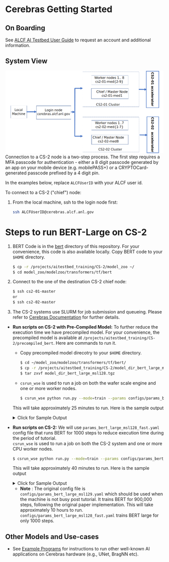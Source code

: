 # Cerebras Getting Started

## On Boarding 

See [ALCF AI Testbed User Guide](https://www.alcf.anl.gov/support-center/get-started) to request an account and additional information.

## System View

![CS-2 connection diagram](./Cerebras-connectivity-diagram.png)
Connection to a CS-2 node is a two-step process. The first step requires a MFA passcode for authentication - either a 8 digit passcode generated by an app on your mobile device (e.g. mobilePASS+) or a CRYPTOCard-generated passcode prefixed by a 4 digit pin. 

In the examples below, replace `ALCFUserID` with your ALCF user id.

To connect to a CS-2 ("chief") node:<br>

1. From the local machine, ssh to the login node first: 
    ```bash
    ssh ALCFUserID@cerebras.alcf.anl.gov
    ```
<!-- 2. From the login node, ssh to the destination CS-2 chief node:
    ```bash
    ssh cs2-01-master
   # or
    ssh cs2-02-master
    ``` -->

# Steps to run BERT-Large on CS-2

<!-- 1. Login to CS-2 login node. 
    ```bash
      $ ssh ALCFUserID@cerebras.alcf.anl.gov 
    ``` -->

1. BERT Code is in the [bert](./bert/) directory of this repository. For your convenience, this code is also available locally. 
   Copy BERT code to your `$HOME` directory. 
    ```bash
    $ cp -r /projects/aitestbed_training/CS-2/model_zoo ~/  
    $ cd model_zoo/modelzoo/transformers/tf/bert  
    ```

2. Connect to the one of the destination CS-2 chief node:  
    ```bash
    $ ssh cs2-01-master 
    or 
    $ ssh cs2-02-master
    ```

3. The CS-2 systems use SLURM for job submission and queueing. Please refer to [Cerebras Documentation](https://www.alcf.anl.gov/support/ai-testbed-userdocs/cerebras/Job-Queuing-and-Submission/index.html) for further details. 
  
  
* **Run scripts on CS-2 with Pre-Compiled Model:**
To further reduce the execution time we have precompiled model. For your convenience, the precompiled model is available at `/projects/aitestbed_training/CS-2/precompiled_bert`. Here are commands to run it. 

  * Copy precompiled model direcotry to your `$HOME` directory. 
    ```bash
    $ cd ~/model_zoo/modelzoo/transformers/tf/bert/
    $ cp -r /projects/aitestbed_training/CS-2/model_dir_bert_large_msl128.tgz .
    $ tar zxvf model_dir_bert_large_msl128.tgz
    ```
  * `csrun_wse` is used to run a job on both the wafer scale engine and one or more worker nodes.
    ```bash
    $ csrun_wse python run.py --mode=train --params configs/params_bert_large_msl128_fast.yaml --model_dir model_dir_bert_large_msl128 --cs_ip $CS_IP
    ```
   This will take approximately 25 minutes to run. Here is the sample output 

   <details>
   <summary>Click for Sample Output</summary>

   ```bash
   $ csrun_wse python run.py --mode=train --params configs/params_bert_large_msl128_fast.yaml --model_dir model_dir_bert_large_msl128 --cs_ip $CS_IP --max_steps 1000
   Launching: srun --unbuffered --kill-on-bad-exit --nodes=1 --tasks-per-node=4 --cpus-per-task=16 --gres=cs:cerebras:1 : --nodes=4 --tasks-per-node=4 --cpus-per-task=16  --exclusive singularity exec -B /home,/software/cerebras,/projects  /software/cerebras/cs2-02/container/cbcore_latest.sif python run.py --mode=train --params configs/params_bert_large_msl128_fast.yaml --model_dir model_dir_bert_large_msl128 --cs_ip 192.168.220.50 --max_steps 1000
   srun: job 6180 queued and waiting for resources
   srun: job 6180 has been allocated resources
   FWTF912 05:43:05  ERROR: runconfig_port_in_use: Port range 25473-25492 on host 'testbed-cs2-02-med8.ai.alcf.anl.gov' cannot be used. This may result in a hang. Suggestion: try available port 15786 using CSConfig(port_base=15786).
   INFO:tensorflow:TF_CONFIG environment variable: {'cluster': {'chief': ['testbed-cs2-02-med8.ai.alcf.anl.gov:25473'], 'worker': ['testbed-cs2-02-med8.ai.alcf.anl.gov:25475', 'testbed-cs2-02-med8.ai.alcf.anl.gov:25477', 'testbed-cs2-02-med8.ai.alcf.anl.gov:25479', 'testbed-cs2-02-med1.ai.alcf.anl.gov:25481', 'testbed-cs2-02-med1.ai.alcf.anl.gov:25483', 'testbed-cs2-02-med1.ai.alcf.anl.gov:25485', 'testbed-cs2-02-med1.ai.alcf.anl.gov:25487', 'testbed-cs2-02-med2.ai.alcf.anl.gov:25489', 'testbed-cs2-02-med2.ai.alcf.anl.gov:25491', 'testbed-cs2-02-med2.ai.alcf.anl.gov:25493', 'testbed-cs2-02-med2.ai.alcf.anl.gov:25495', 'testbed-cs2-02-med3.ai.alcf.anl.gov:25497', 'testbed-cs2-02-med3.ai.alcf.anl.gov:25499', 'testbed-cs2-02-med3.ai.alcf.anl.gov:25501', 'testbed-cs2-02-med3.ai.alcf.anl.gov:25503', 'testbed-cs2-02-med4.ai.alcf.anl.gov:25505', 'testbed-cs2-02-med4.ai.alcf.anl.gov:25507', 'testbed-cs2-02-med4.ai.alcf.anl.gov:25509', 'testbed-cs2-02-med4.ai.alcf.anl.gov:25511']}, 'task': {'type': 'chief', 'index': 0}}
   INFO:root:Running train on CS-2
   WARNING:tensorflow:From /cbcore/python/python-x86_64/lib/python3.7/site-packages/tensorflow/python/ops/resource_variable_ops.py:1666: calling BaseResourceVariable.__init__ (from tensorflow.python.ops.resource_variable_ops) with constraint is deprecated and will be removed in a future version.
   Instructions for updating:
   If using Keras pass *_constraint arguments to layers.
   WARNING:tensorflow:From /cbcore/python/python-x86_64/lib/python3.7/site-packages/tensorflow/python/training/training_util.py:236: Variable.initialized_value (from tensorflow.python.ops.variables) is deprecated and will be removed in a future version.
   Instructions for updating:
   Use Variable.read_value. Variables in 2.X are initialized automatically both in eager and graph (inside tf.defun) contexts.
   2022-11-12 05:43:05.482126: I tensorflow/core/platform/cpu_feature_guard.cc:143] Your CPU supports instructions that this TensorFlow binary was not compiled to use: AVX512F
   2022-11-12 05:43:05.501558: I tensorflow/core/platform/profile_utils/cpu_utils.cc:102] CPU Frequency: 2500000000 Hz
   2022-11-12 05:43:05.503387: I tensorflow/compiler/xla/service/service.cc:168] XLA service 0x5804530 initialized for platform Host (this does not guarantee that XLA will be used). Devices:
   2022-11-12 05:43:05.503423: I tensorflow/compiler/xla/service/service.cc:176]   StreamExecutor device (0): Host, Default Version
   INFO:root:---------- Suggestions to improve input_fn performance ----------
   WARNING:root:[input_fn] - interleave(): in ParallelInterleaveDatasetV3, `cycle_length` is not being set to CS_AUTOTUNE. Currently, it is set to 4. If determinism is not required, Using CS_AUTOTUNE is likely to improve performance unless you are deliberately using a fine-tuned value.e.g. dataset = dataset.interleave(map_func, cycle_length=cerebras.tf.tools.analyze_input_fn.CS_AUTOTUNE)
   WARNING:root:GroupByWindowDataset is not recognized by the Cerebras input_fn analyzer and cannot be evaluated for potential optimizations. Please report this to the Cerebras Support Team.
   INFO:root:[input_fn] - TFRecordDataset: buffer_size set to 2560
   INFO:root:[input_fn] - batch(): batch_size set to 256
   WARNING:root:[input_fn] - flat_map(): use map() instead of flat_map() to improve performance and parallelize reads. If you are not calling `flat_map` directly, check if you are using: from_generator, TextLineDataset, TFRecordDataset, or FixedLenthRecordDataset. If so, set `num_parallel_reads` to > 1 or cerebras.tf.tools.analyze_input_fn.CS_AUTOTUNE, and map() will be used automatically
   INFO:root:----------------- End of input_fn suggestions -----------------
   INFO:tensorflow:Cached compilation found for this model configuration
   INFO:root:Creating 'loss' summary automatically
   INFO:tensorflow:Create CheckpointSaverHook.
   INFO:tensorflow:Graph was finalized.
   INFO:tensorflow:Running local_init_op.
   INFO:tensorflow:Done running local_init_op.
   INFO:tensorflow:Calling checkpoint listeners before saving checkpoint 0...
   INFO:tensorflow:Saving checkpoints for 0 into model_dir_bert_large_msl128/model.ckpt.
   INFO:tensorflow:model_dir_bert_large_msl128/model.ckpt-0 is not in all_model_checkpoint_paths. Manually adding it.
   INFO:tensorflow:Calling checkpoint listeners after saving checkpoint 0...
   INFO:root:Programming CS-2 fabric. This may take a couple of minutes. Please do not interrupt.
   TSKM202 05:51:48  Checkpoint callback registered!
   TSKM200 05:51:49  Getting block prebuffer numbers from cm.daemon 192.168.220.50:9001
   TSKM205 05:51:49  Waiting for block prebuffer percentage to rise above 50%, now 0%
   MSGS088 05:51:50  ^[[0;33mWARNING: ^[[0mMessage count for TSKM205 reached maximum 1: further instances will be not be printed
   TSKM200 05:51:57  Block prebuffer percentage is sufficient: 64
   TSKM201 05:51:57  Send block sizes:
   TSKM201 05:51:57> pre-cliff: 43690, post-cliff: 43690; using send block size: 43690
   TSKM201 05:51:57> Receive block sizes:
   TSKM201 05:51:57> pre-cliff: 32000, post-cliff: 32000; using receive block size: 32000
   INFO:root:Fabric programmed: this took 367.94864416122437 seconds.
   INFO:tensorflow:Waiting for 19 streamer(s) to prime the data pipeline
   INFO:tensorflow:Streamers are ready
   INFO:root:Chief fully up. Waiting for Streaming (using 93.39% of fabric cores)
   INFO:tensorflow:Graph was finalized.
   INFO:tensorflow:Running local_init_op.
   INFO:tensorflow:Done running local_init_op.
   INFO:tensorflow:global step 0: loss = 11.1484375 (0.6 steps/sec)
   INFO:tensorflow:global step 10: loss = 11.0234375 (1.62 steps/sec)
   INFO:tensorflow:global step 20: loss = 10.71875 (2.47 steps/sec)
   ...
   INFO:tensorflow:global step 980: loss = 7.5546875 (27.07 steps/sec)
   INFO:tensorflow:global step 990: loss = 7.66015625 (27.34 steps/sec)
   INFO:tensorflow:Training finished with 256000 samples in 37.164 seconds, 6888.4 samples/second.
   INFO:tensorflow:Calling checkpoint listeners before saving checkpoint 1000...
   INFO:tensorflow:Saving checkpoints for 1000 into model_dir_bert_large_msl128/model.ckpt.
   INFO:tensorflow:model_dir_bert_large_msl128/model.ckpt-1000 is not in all_model_checkpoint_paths. Manually adding it.
   INFO:tensorflow:Calling checkpoint listeners after saving checkpoint 1000...
   INFO:tensorflow:Loss for final step: 7.59.
   ```

   </details>
  
* **Run scripts on CS-2:** 
We will use  `params_bert_large_msl128_fast.yaml` config file that runs BERT for 1000 steps to reduce execution time during the period of tutorial.  
`csrun_wse` is used to run a job on both the CS-2 system and one or more CPU worker nodes.

    ```bash
    $ csrun_wse python run.py --mode=train --params configs/params_bert_large_msl128_fast.yaml --model_dir model_dir_with_compilation --cs_ip $CS_IP
    ```
    
    This will take approximately 40 minutes to run. Here is the sample output 

    <details>
    <summary>Click for Sample Output</summary>

    ```bash
    $ csrun_wse python run.py --mode=train --params configs/params_bert_large_msl128_fast.yaml --model_dir model_dir_with_compilation --cs_ip $CS_IP
    Launching: srun --unbuffered --kill-on-bad-exit --nodes=1 --tasks-per-node=4 --cpus-per-task=16 --gres=cs:cerebras:1 : --nodes=4 --tasks-per-node=4 --cpus-per-task=16  --exclusive singularity exec -B /home,/software/cerebras,/projects  /software/cerebras/cs2-02/container/cbcore_latest.sif python run.py --mode=train --params configs/params_bert_large_msl128_fast.yaml --model_dir model_dir_with_compilation --cs_ip 192.168.220.50
    srun: job 6182 queued and waiting for resources
    srun: job 6182 has been allocated resources
    FWTF912 06:38:12  ERROR: runconfig_port_in_use: Port range 36774-36793 on host 'testbed-cs2-02-med8.ai.alcf.anl.gov' cannot be used. This may result in a hang. Suggestion: try available port 42786 using CSConfig(port_base=42786).
    INFO:tensorflow:TF_CONFIG environment variable: {'cluster': {'chief': ['testbed-cs2-02-med8.ai.alcf.anl.gov:36774'], 'worker': ['testbed-cs2-02-med8.ai.alcf.anl.gov:36776', 'testbed-cs2-02-med8.ai.alcf.anl.gov:36778', 'testbed-cs2-02-med8.ai.alcf.anl.gov:36780', 'testbed-cs2-02-med1.ai.alcf.anl.gov:36782', 'testbed-cs2-02-med1.ai.alcf.anl.gov:36784', 'testbed-cs2-02-med1.ai.alcf.anl.gov:36786', 'testbed-cs2-02-med1.ai.alcf.anl.gov:36788', 'testbed-cs2-02-med2.ai.alcf.anl.gov:36790', 'testbed-cs2-02-med2.ai.alcf.anl.gov:36792', 'testbed-cs2-02-med2.ai.alcf.anl.gov:36794', 'testbed-cs2-02-med2.ai.alcf.anl.gov:36796', 'testbed-cs2-02-med3.ai.alcf.anl.gov:36798', 'testbed-cs2-02-med3.ai.alcf.anl.gov:36800', 'testbed-cs2-02-med3.ai.alcf.anl.gov:36802', 'testbed-cs2-02-med3.ai.alcf.anl.gov:36804', 'testbed-cs2-02-med4.ai.alcf.anl.gov:36806', 'testbed-cs2-02-med4.ai.alcf.anl.gov:36808', 'testbed-cs2-02-med4.ai.alcf.anl.gov:36810', 'testbed-cs2-02-med4.ai.alcf.anl.gov:36812']}, 'task': {'type': 'chief', 'index': 0}}
    INFO:root:Running train on CS-2
    WARNING:tensorflow:From /cbcore/python/python-x86_64/lib/python3.7/site-packages/tensorflow/python/ops/resource_variable_ops.py:1666: calling BaseResourceVariable.__init__ (from tensorflow.python.ops.resource_variable_ops) with constraint is deprecated and will be removed in a future version.
    Instructions for updating:
    If using Keras pass *_constraint arguments to layers.
    WARNING:tensorflow:From /cbcore/python/python-x86_64/lib/python3.7/site-packages/tensorflow/python/training/training_util.py:236: Variable.initialized_value (from tensorflow.python.ops.variables) is deprecated and will be removed in a future version.
    Instructions for updating:
    Use Variable.read_value. Variables in 2.X are initialized automatically both in eager and graph (inside tf.defun) contexts.
    2022-11-12 06:38:12.408518: I tensorflow/core/platform/cpu_feature_guard.cc:143] Your CPU supports instructions that this TensorFlow binary was not compiled to use: AVX512F
    2022-11-12 06:38:12.424711: I tensorflow/core/platform/profile_utils/cpu_utils.cc:102] CPU Frequency: 2500000000 Hz
    2022-11-12 06:38:12.426515: I tensorflow/compiler/xla/service/service.cc:168] XLA service 0x5da7960 initialized for platform Host (this does not guarantee that XLA will be used). Devices:
    2022-11-12 06:38:12.426545: I tensorflow/compiler/xla/service/service.cc:176]   StreamExecutor device (0): Host, Default Version
    INFO:root:---------- Suggestions to improve input_fn performance ----------
    WARNING:root:[input_fn] - interleave(): in ParallelInterleaveDatasetV3, `cycle_length` is not being set to CS_AUTOTUNE. Currently, it is set to 4. If determinism is not required, Using CS_AUTOTUNE is likely to improve performance unless you are deliberately using a fine-tuned value.e.g. dataset = dataset.interleave(map_func, cycle_length=cerebras.tf.tools.analyze_input_fn.CS_AUTOTUNE)
    WARNING:root:GroupByWindowDataset is not recognized by the Cerebras input_fn analyzer and cannot be evaluated for potential optimizations. Please report this to the Cerebras Support Team.
    INFO:root:[input_fn] - TFRecordDataset: buffer_size set to 2560
    INFO:root:[input_fn] - batch(): batch_size set to 256
    WARNING:root:[input_fn] - flat_map(): use map() instead of flat_map() to improve performance and parallelize reads. If you are not calling `flat_map` directly, check if you are using: from_generator, TextLineDataset, TFRecordDataset, or FixedLenthRecordDataset. If so, set `num_parallel_reads` to > 1 or cerebras.tf.tools.analyze_input_fn.CS_AUTOTUNE, and map() will be used automatically
    INFO:root:----------------- End of input_fn suggestions -----------------
    INFO:cerebras.stack.tools.caching_stack:Using lair flow into stack
    =============== Cerebras Compilation Completed ===============
    INFO:root:Creating 'loss' summary automatically
    INFO:tensorflow:Create CheckpointSaverHook.
    INFO:tensorflow:Graph was finalized.
    INFO:tensorflow:Running local_init_op.
    INFO:tensorflow:Done running local_init_op.
    INFO:tensorflow:Calling checkpoint listeners before saving checkpoint 0...
    INFO:tensorflow:Saving checkpoints for 0 into model_dir_with_compilation/model.ckpt.
    INFO:tensorflow:model_dir_with_compilation/model.ckpt-0 is not in all_model_checkpoint_paths. Manually adding it.
    INFO:tensorflow:Calling checkpoint listeners after saving checkpoint 0...
    INFO:root:Programming CS-2 fabric. This may take a couple of minutes. Please do not interrupt.
    TSKM202 07:03:05  Checkpoint callback registered!
    TSKM200 07:03:05  Getting block prebuffer numbers from cm.daemon 192.168.220.50:9001
    TSKM205 07:03:05  Waiting for block prebuffer percentage to rise above 50%, now 0%
    MSGS088 07:03:06  ^[[0;33mWARNING: ^[[0mMessage count for TSKM205 reached maximum 1: further instances will be not be printed
    TSKM200 07:03:13  Block prebuffer percentage is sufficient: 64
    TSKM201 07:03:13  Send block sizes:
    TSKM201 07:03:13> pre-cliff: 43690, post-cliff: 43690; using send block size: 43690
    TSKM201 07:03:13> Receive block sizes:
    TSKM201 07:03:13> pre-cliff: 32000, post-cliff: 32000; using receive block size: 32000
    INFO:root:Fabric programmed: this took 376.41572999954224 seconds.
    INFO:tensorflow:Waiting for 19 streamer(s) to prime the data pipeline
    INFO:tensorflow:Streamers are ready
    INFO:root:Chief fully up. Waiting for Streaming (using 93.39% of fabric cores)
    INFO:tensorflow:Graph was finalized.
    INFO:tensorflow:Running local_init_op.
    INFO:tensorflow:Done running local_init_op.
    INFO:tensorflow:global step 0: loss = 11.2734375 (0.59 steps/sec)
    INFO:tensorflow:global step 10: loss = 11.125 (1.62 steps/sec)
    INFO:tensorflow:global step 20: loss = 10.7890625 (2.45 steps/sec)
    ...
    INFO:tensorflow:global step 970: loss = 7.5078125 (26.83 steps/sec)
    INFO:tensorflow:global step 980: loss = 7.67578125 (27.1 steps/sec)
    INFO:tensorflow:global step 990: loss = 7.69921875 (27.37 steps/sec)
    INFO:tensorflow:Training finished with 256000 samples in 37.101 seconds, 6900.09 samples/second.
    INFO:tensorflow:Calling checkpoint listeners before saving checkpoint 1000...
    INFO:tensorflow:Saving checkpoints for 1000 into model_dir_with_compilation/model.ckpt.
    INFO:tensorflow:model_dir_with_compilation/model.ckpt-1000 is not in all_model_checkpoint_paths. Manually adding it.
    INFO:tensorflow:Calling checkpoint listeners after saving checkpoint 1000...
    INFO:tensorflow:Loss for final step: 7.57.
    ```

    </details>

  * **Note** : 
    The original config file is `configs/params_bert_large_msl129.yaml` which should be used when the machine is not busy post tutorial.
It trains BERT for 900,000 steps, following the original paper implementation. This will take approximately 10 hours to run. `configs/params_bert_large_msl128_fast.yaml` trains BERT large for only 1000 steps.

  <!-- * **Run scripts on CPU:**  
   `csrun_cpu` is used to run a cpu-only job on one or more worker nodes.

    ```bash
    $ MODELDIR=model_dir_bert_large_msl128_$(hostname)  
    $ rm -r $MODELDIR  
    $ time -p csrun_cpu python run.py --mode=train --compile_only --params configs/params_bert_large_msl128.yaml --model_dir $MODELDIR --cs_ip $CS_IP  
    ```
    This will take approximately `#todo` minutes to run. Here is the sample output 

    <details>
    <summary>Click for Sample Output</summary>

    ```bash
    $ ToDo
    $ ToDo
    $ ToDo
    $ ToDo
    $ ToDo
    ```

    </details> -->


## Other Models and Use-cases 

* See [Example Programs](https://www.alcf.anl.gov/support/ai-testbed-userdocs/cerebras/Example-Programs/index.html) for instructions to run other well-known AI applications on Cerebras hardware (e.g., UNet, BragNN etc).








